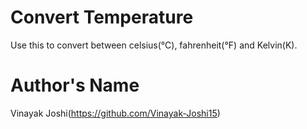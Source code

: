 # Convert Temperature

Use this to convert between celsius(°C), fahrenheit(°F) and Kelvin(K).

# Author's Name

Vinayak Joshi(https://github.com/Vinayak-Joshi15)
